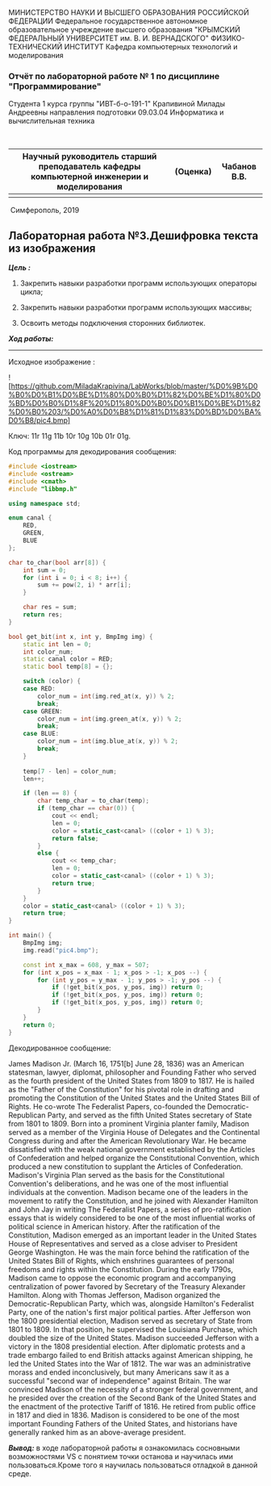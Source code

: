 МИНИСТЕРСТВО НАУКИ И ВЫСШЕГО ОБРАЗОВАНИЯ РОССИЙСКОЙ ФЕДЕРАЦИИ
Федеральное государственное автономное образовательное учреждение высшего образования
"КРЫМСКИЙ ФЕДЕРАЛЬНЫЙ УНИВЕРСИТЕТ им. В. И. ВЕРНАДСКОГО"
ФИЗИКО-ТЕХНИЧЕСКИЙ ИНСТИТУТ
Кафедра компьютерных технологий и моделирования



### Отчёт по лабораторной работе № 1 по дисциплине "Программирование"


Студента 1 курса группы   "ИВТ-б-о-191-1" Крапивиной Милады Андреевны направления подготовки 09.03.04 Информатика и вычислительная техника

​                                                            




| Научный руководитель старший преподаватель кафедры компьютерной инженерии и моделирования | (Оценка) | Чабанов В.В. |
| ------------------------------------------------------------ | -------- | ------------ |
|                                                              |          |              |



​                                                                         Симферополь, 2019

## Лабораторная работа №3.Дешифровка текста из изображения

***Цель :***  

1. Закрепить навыки разработки программ использующих операторы цикла;

2. Закрепить навыки разработки программ использующих массивы;

3. Освоить методы подключения сторонних библиотек.

***Ход работы:***

------

Исходное изображение :

![https://github.com/MiladaKrapivina/LabWorks/blob/master/%D0%9B%D0%B0%D0%B1%D0%BE%D1%80%D0%B0%D1%82%D0%BE%D1%80%D0%BD%D0%B0%D1%8F%20%D1%80%D0%B0%D0%B1%D0%BE%D1%82%D0%B0%203/%D0%A0%D0%B8%D1%81%D1%83%D0%BD%D0%BA%D0%B8/pic4.bmp]

Ключ: 11r 11g 11b 10r 10g 10b 01r 01g.

Код программы для декодирования сообщения:

```c++
#include <iostream>
#include <ostream>
#include <cmath>
#include "libbmp.h"

using namespace std;

enum canal {
	RED,
	GREEN,
	BLUE
};

char to_char(bool arr[8]) {
	int sum = 0;
	for (int i = 0; i < 8; i++) {
		sum += pow(2, i) * arr[i];
	}

	char res = sum;
	return res;
}

bool get_bit(int x, int y, BmpImg img) {
	static int len = 0;
	int color_num;
	static canal color = RED;
	static bool temp[8] = {};

	switch (color) {
	case RED:
		color_num = int(img.red_at(x, y)) % 2;
		break;
	case GREEN:
		color_num = int(img.green_at(x, y)) % 2;
		break;
	case BLUE:
		color_num = int(img.blue_at(x, y)) % 2;
		break;
	}
	
	temp[7 - len] = color_num;
	len++;

	if (len == 8) {
		char temp_char = to_char(temp);
		if (temp_char == char(0)) {
			cout << endl;
			len = 0;
			color = static_cast<canal> ((color + 1) % 3);
			return false;
		}
		else {
			cout << temp_char;
			len = 0;
			color = static_cast<canal> ((color + 1) % 3);
			return true;
		}
	}
	color = static_cast<canal> ((color + 1) % 3);
	return true;
}

int main() {
	BmpImg img;
	img.read("pic4.bmp");

	const int x_max = 608, y_max = 507;
	for (int x_pos = x_max - 1; x_pos > -1; x_pos --) {
		for (int y_pos = y_max - 1; y_pos > -1; y_pos --) {
			if (!get_bit(x_pos, y_pos, img)) return 0;
			if (!get_bit(x_pos, y_pos, img)) return 0;
			if (!get_bit(x_pos, y_pos, img)) return 0;
		}
	}
	return 0;
}
```

Декодированное сообщение:



James Madison Jr. (March 16, 1751[b] June 28, 1836) was an American statesman, lawyer, diplomat, philosopher and Founding Father who served as the fourth president of the United States from 1809 to 1817. He is hailed as the "Father of the Constitution" for his pivotal role in drafting and promoting the Constitution of the United States and the United States Bill of Rights. He co-wrote The Federalist Papers, co-founded the Democratic-Republican Party, and served as the fifth United States secretary of State from 1801 to 1809.
Born into a prominent Virginia planter family, Madison served as a member of the Virginia House of Delegates and the Continental Congress during and after the American Revolutionary War. He became dissatisfied with the weak national government established by the Articles of Confederation and helped organize the Constitutional Convention, which produced a new constitution to supplant the Articles of Confederation. Madison's Virginia Plan served as the basis for the Constitutional Convention's deliberations, and he was one of the most influential individuals at the convention. Madison became one of the leaders in the movement to ratify the Constitution, and he joined with Alexander Hamilton and John Jay in writing The Federalist Papers, a series of pro-ratification essays that is widely considered to be one of the most influential works of political science in American history.
After the ratification of the Constitution, Madison emerged as an important leader in the United States House of Representatives and served as a close adviser to President George Washington. He was the main force behind the ratification of the United States Bill of Rights, which enshrines guarantees of personal freedoms and rights within the Constitution. During the early 1790s, Madison came to oppose the economic program and accompanying centralization of power favored by Secretary of the Treasury Alexander Hamilton. Along with Thomas Jefferson, Madison organized the Democratic-Republican Party, which was, alongside Hamilton's Federalist Party, one of the nation's first major political parties. After Jefferson won the 1800 presidential election, Madison served as secretary of State from 1801 to 1809. In that position, he supervised the Louisiana Purchase, which doubled the size of the United States.
Madison succeeded Jefferson with a victory in the 1808 presidential election. After diplomatic protests and a trade embargo failed to end British attacks against American shipping, he led the United States into the War of 1812. The war was an administrative morass and ended inconclusively, but many Americans saw it as a successful "second war of independence" against Britain. The war convinced Madison of the necessity of a stronger federal government, and he presided over the creation of the Second Bank of the United States and the enactment of the protective Tariff of 1816. He retired from public office in 1817 and died in 1836. Madison is considered to be one of the most important Founding Fathers of the United States, and historians have generally ranked him as an above-average president.

***Вывод:*** в ходе лабораторной работы я ознакомилась сосновными возможностями VS c понятием точки останова и научилась ими пользоваться.Кроме того я научилась пользоваться отладкой в данной среде.                










































































































